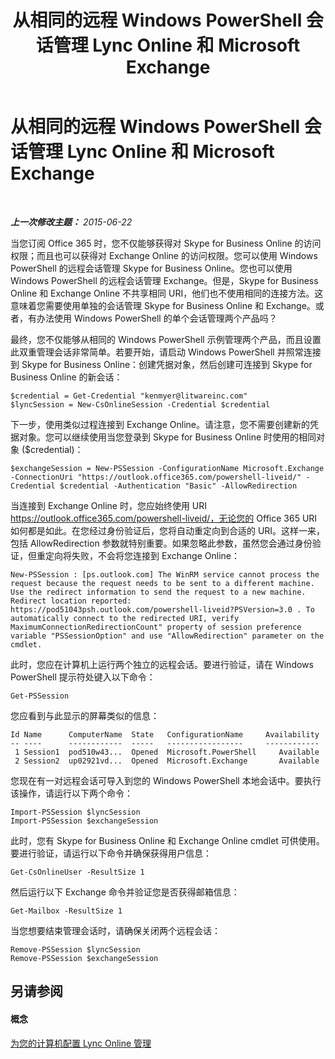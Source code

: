 ﻿---
title: 从相同的远程 Windows PowerShell 会话管理 Lync Online 和 Microsoft Exchange
TOCTitle: 从相同的远程 Windows PowerShell 会话管理 Lync Online 和 Microsoft Exchange
ms:assetid: 4eb4b5f0-f407-46bd-a2ac-a7ccbc387d51
ms:mtpsurl: https://technet.microsoft.com/zh-cn/library/Dn362787(v=OCS.15)
ms:contentKeyID: 56271139
ms.date: 06/02/2017
mtps_version: v=OCS.15
ms.translationtype: HT
---

# 从相同的远程 Windows PowerShell 会话管理 Lync Online 和 Microsoft Exchange

 

_**上一次修改主题：** 2015-06-22_

当您订阅 Office 365 时，您不仅能够获得对 Skype for Business Online 的访问权限；而且也可以获得对 Exchange Online 的访问权限。您可以使用 Windows PowerShell 的远程会话管理 Skype for Business Online。您也可以使用 Windows PowerShell 的远程会话管理 Exchange。但是，Skype for Business Online 和 Exchange Online 不共享相同 URI，他们也不使用相同的连接方法。这意味着您需要使用单独的会话管理 Skype for Business Online 和 Exchange。或者，有办法使用 Windows PowerShell 的单个会话管理两个产品吗？

最终，您不仅能够从相同的 Windows PowerShell 示例管理两个产品，而且设置此双重管理会话非常简单。若要开始，请启动 Windows PowerShell 并照常连接到 Skype for Business Online：创建凭据对象，然后创建可连接到 Skype for Business Online 的新会话：

    $credential = Get-Credential "kenmyer@litwareinc.com"
    $lyncSession = New-CsOnlineSession -Credential $credential

下一步，使用类似过程连接到 Exchange Online。请注意，您不需要创建新的凭据对象。您可以继续使用当您登录到 Skype for Business Online 时使用的相同对象 ($credential)：

    $exchangeSession = New-PSSession -ConfigurationName Microsoft.Exchange -ConnectionUri "https://outlook.office365.com/powershell-liveid/" -Credential $credential -Authentication "Basic" -AllowRedirection

当连接到 Exchange Online 时，您应始终使用 URI https://outlook.office365.com/powershell-liveid/，无论您的 Office 365 URI 如何都是如此。在您经过身份验证后，您将自动重定向到合适的 URI。这样一来，包括 AllowRedirection 参数就特别重要。如果忽略此参数，虽然您会通过身份验证，但重定向将失败，不会将您连接到 Exchange Online：

    New-PSSession : [ps.outlook.com] The WinRM service cannot process the request because the request needs to be sent to a different machine. Use the redirect information to send the request to a new machine.  Redirect location reported: https://pod51043psh.outlook.com/powershell-liveid?PSVersion=3.0 . To automatically connect to the redirected URI, verify  MaximumConnectionRedirectionCount" property of session preference variable "PSSessionOption" and use "AllowRedirection" parameter on the cmdlet.

此时，您应在计算机上运行两个独立的远程会话。要进行验证，请在 Windows PowerShell 提示符处键入以下命令：

    Get-PSSession

您应看到与此显示的屏幕类似的信息：

    Id Name      ComputerName  State   ConfigurationName     Availability
    -- ----      ------------  -----   -----------------     ------------
     1 Session1  pod510w43...  Opened  Microsoft.PowerShell     Available
     2 Session2  up02921vd...  Opened  Microsoft.Exchange       Available

您现在有一对远程会话可导入到您的 Windows PowerShell 本地会话中。要执行该操作，请运行以下两个命令：

    Import-PSSession $lyncSession
    Import-PSSession $exchangeSession

此时，您有 Skype for Business Online 和 Exchange Online cmdlet 可供使用。要进行验证，请运行以下命令并确保获得用户信息：

    Get-CsOnlineUser -ResultSize 1

然后运行以下 Exchange 命令并验证您是否获得邮箱信息：

    Get-Mailbox -ResultSize 1

当您想要结束管理会话时，请确保关闭两个远程会话：

    Remove-PSSession $lyncSession
    Remove-PSSession $exchangeSession

## 另请参阅

#### 概念

[为您的计算机配置 Lync Online 管理](configuring-your-computer-for-skype-for-business-online-management.md)

